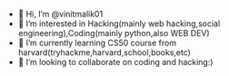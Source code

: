 - 👋 Hi, I’m @vinitmalik01
- 👀 I’m interested in Hacking(mainly web hacking,social engineering),Coding(mainly python,also WEB DEV)
- 🌱 I’m currently learning CS50 course from harvard(tryhackme,harvard,school,books,etc)
- 💞️ I’m looking to collaborate on coding and hacking:)

<!---
vinitmalik01/vinitmalik01 is a ✨ special ✨ repository because its `README.md` (this file) appears on your GitHub profile.
You can click the Preview link to take a look at your changes.
--->
